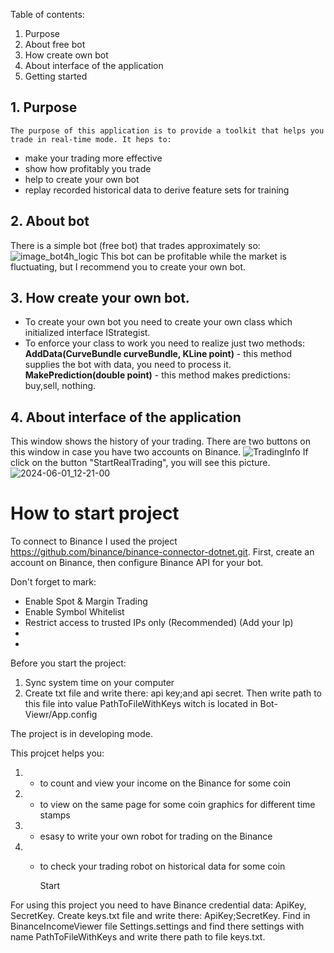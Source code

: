 Table of contents:
1. Purpose
2. About free bot
3. How create own bot
4. About interface of the application
5. Getting started

## 1. Purpose
    The purpose of this application is to provide a toolkit that helps you trade in real-time mode. It heps to:
   - make your trading more effective
   - show how profitably you trade
   - help to create your own bot
   - replay recorded historical data to derive feature sets for training
     
 ## 2. About bot
   There is a simple bot (free bot) that trades approximately so:  
![image_bot4h_logic](https://github.com/ilay007/Binance-View/assets/44927371/03f866a6-55ca-4ce6-9427-c5fd850ac53b)
This bot can be profitable while the market is fluctuating, but I recommend you to create your own bot.

## 3. How create your own bot.
   - To create your own bot you need to create your own class which initialized interface IStrategist.
   - To enforce your class to work you need to realize just two methods:
     **AddData(CurveBundle curveBundle, KLine point)** - this method supplies the bot with data, you need to process it.
     **MakePrediction(double point)** - this method makes predictions: buy,sell, nothing.
     
 ## 4. About interface of the application
This window shows the history of your trading. There are two buttons on this window in case you have two accounts on Binance.
 ![TradingInfo](https://github.com/ilay007/Binance-View/assets/44927371/9fd7a273-2787-46c4-839e-67ebdaf08cda)
 If click on the button "StartRealTrading", you will see this picture.
 ![2024-06-01_12-21-00](https://github.com/ilay007/Binance-View/assets/44927371/c7148815-2f68-4622-9963-8bbf0c8e4f23)

  

     
   
   

# How to start project
To connect to Binance I used the project https://github.com/binance/binance-connector-dotnet.git.
First, create an account on Binance, then configure Binance API for your bot.

Don't forget to mark:
 - Enable Spot & Margin Trading
 - Enable Symbol Whitelist
 - Restrict access to trusted IPs only (Recommended) (Add your Ip)
 - 
 - 
Before you start the project:
1) Sync system time on your computer
2) Create txt file and write there: api key;and api secret. Then write path to this file into value PathToFileWithKeys witch is located in Bot-Viewr/App.config 



The project is in developing mode.


This projcet helps you: 
1) - to count and view your income on the Binance for some coin
2) - to view on the same page for some coin graphics for different time stamps
3) - esasy to write your own robot for trading on the Binance
4) - to check your trading robot on historical data for some coin

       Start
     
For using this project you need to have Binance credential data: ApiKey, SecretKey.
Create keys.txt file and write there: ApiKey;SecretKey.
Find in BinanceIncomeViewer file Settings.settings and find there settings with name PathToFileWithKeys and write there path to file keys.txt.

